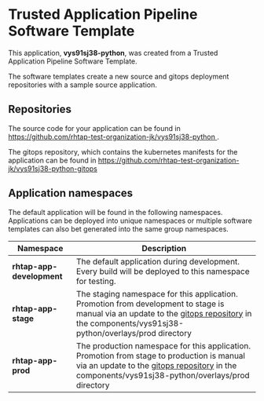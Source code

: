 # Trusted Application Pipeline Software Template

This application, **vys91sj38-python**, was created from a Trusted Application Pipeline Software Template.

The software templates create a new source and gitops deployment repositories with a sample source application. 

## Repositories

The source code for your application can be found in [https://github.com/rhtap-test-organization-jk/vys91sj38-python ](https://github.com/rhtap-test-organization-jk/vys91sj38-python ).
 
The gitops repository, which contains the kubernetes manifests for the application can be found in 
[https://github.com/rhtap-test-organization-jk/vys91sj38-python-gitops ](https://github.com/rhtap-test-organization-jk/vys91sj38-python-gitops ) 

## Application namespaces 

The default application will be found in the following namespaces. Applications can be deployed into unique namespaces or multiple software templates can also bet generated into the same group namespaces.  

|  Namespace   |  Description   |  
| -------- | -------- |   
| **rhtap-app-development** | The default application during development. Every build will be deployed to this namespace for testing. | 
| **rhtap-app-stage** | The staging namespace for this application. Promotion from development to stage is manual via an update to the [gitops repository](https://github.com/rhtap-test-organization-jk/vys91sj38-python-gitops ) in the components/vys91sj38-python/overlays/prod directory |  
| **rhtap-app-prod** | The production namespace for this application. Promotion from stage to production is manual via an update to the [gitops repository](https://github.com/rhtap-test-organization-jk/vys91sj38-python-gitops ) in the components/vys91sj38-python/overlays/prod directory | 